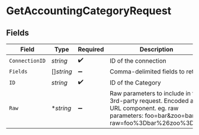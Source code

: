 # GetAccountingCategoryRequest


## Fields

| Field                                                                                                                                            | Type                                                                                                                                             | Required                                                                                                                                         | Description                                                                                                                                      |
| ------------------------------------------------------------------------------------------------------------------------------------------------ | ------------------------------------------------------------------------------------------------------------------------------------------------ | ------------------------------------------------------------------------------------------------------------------------------------------------ | ------------------------------------------------------------------------------------------------------------------------------------------------ |
| `ConnectionID`                                                                                                                                   | *string*                                                                                                                                         | :heavy_check_mark:                                                                                                                               | ID of the connection                                                                                                                             |
| `Fields`                                                                                                                                         | []*string*                                                                                                                                       | :heavy_minus_sign:                                                                                                                               | Comma-delimited fields to return                                                                                                                 |
| `ID`                                                                                                                                             | *string*                                                                                                                                         | :heavy_check_mark:                                                                                                                               | ID of the Category                                                                                                                               |
| `Raw`                                                                                                                                            | **string*                                                                                                                                        | :heavy_minus_sign:                                                                                                                               | Raw parameters to include in the 3rd-party request. Encoded as a URL component. eg. raw parameters: foo=bar&zoo=bar -> raw=foo%3Dbar%26zoo%3Dbar |